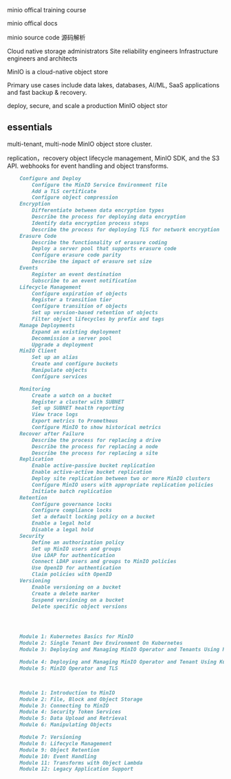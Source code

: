 

minio offical training course

minio offical docs

minio source code 源码解析



Cloud native storage administrators
Site reliability engineers
Infrastructure engineers and architects


MinIO is a cloud-native object store


Primary use cases include data lakes, databases, AI/ML, SaaS applications and fast backup & recovery. 

deploy, secure, and scale a production MinIO object stor

## essentials
 multi-tenant, multi-node MinIO object store cluster.

replication，recovery
object lifecycle management,
MinIO SDK, and the S3 API. 
 webhooks for event handling and object transforms. 

```md
    Configure and Deploy
        Configure the MinIO Service Environment file
        Add a TLS certificate
        Configure object compression
    Encryption
        Differentiate between data encryption types
        Describe the process for deploying data encryption
        Identify data encryption process steps
        Describe the process for deploying TLS for network encryption
    Erasure Code
        Describe the functionality of erasure coding
        Deploy a server pool that supports erasure code
        Configure erasure code parity
        Describe the impact of erasure set size
    Events
        Register an event destination
        Subscribe to an event notification
    Lifecycle Management
        Configure expiration of objects
        Register a transition tier
        Configure transition of objects
        Set up version-based retention of objects
        Filter object lifecycles by prefix and tags
    Manage Deployments
        Expand an existing deployment
        Decommission a server pool
        Upgrade a deployment
    MinIO Client
        Set up an alias
        Create and configure buckets
        Manipulate objects
        Configure services

    Monitoring
        Create a watch on a bucket
        Register a cluster with SUBNET
        Set up SUBNET health reporting
        View trace logs
        Export metrics to Prometheus
        Configure MinIO to show historical metrics
    Recover after Failure
        Describe the process for replacing a drive
        Describe the process for replacing a node
        Describe the process for replacing a site
    Replication
        Enable active-passive bucket replication
        Enable active-active bucket replication
        Deploy site replication between two or more MinIO clusters
        Configure MinIO users with appropriate replication policies
        Initiate batch replication
    Retention
        Configure governance locks
        Configure compliance locks
        Set a default locking policy on a bucket
        Enable a legal hold
        Disable a legal hold
    Security
        Define an authorization policy
        Set up MinIO users and groups
        Use LDAP for authentication
        Connect LDAP users and groups to MinIO policies
        Use OpenID for authentication
        Claim policies with OpenID
    Versioning
        Enable versioning on a bucket
        Create a delete marker
        Suspend versioning on a bucket
        Delete specific object versions



```


```md


    Module 1: Kubernetes Basics for MinIO
    Module 2: Single Tenant Dev Environment On Kubernetes
    Module 3: Deploying and Managing MinIO Operator and Tenants Using Helm

    Module 4: Deploying and Managing MinIO Operator and Tenant Using Kubectl/Krew
    Module 5: MinIO Operator and TLS


```


```md


    Module 1: Introduction to MinIO
    Module 2: File, Block and Object Storage
    Module 3: Connecting to MinIO
    Module 4: Security Token Services
    Module 5: Data Upload and Retrieval
    Module 6: Manipulating Objects

    Module 7: Versioning
    Module 8: Lifecycle Management
    Module 9: Object Retention
    Module 10: Event Handling
    Module 11: Transforms with Object Lambda
    Module 12: Legacy Application Support



```
